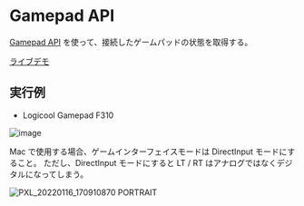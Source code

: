 # Gamepad API

[Gamepad API](https://developer.mozilla.org/ja/docs/Web/API/Gamepad_API) を使って、接続したゲームパッドの状態を取得する。

[ライブデモ](https://seotaro.github.io/GamepadAPI/)

## 実行例

- Logicool Gamepad F310

![image](https://user-images.githubusercontent.com/46148606/149670715-3cf6635d-0d6e-473f-9892-5961542e4f70.png)

Mac で使用する場合、ゲームインターフェイスモードは DirectInput モードにすること。
ただし、DirectInput モードにすると LT / RT はアナログではなくデジタルになってしまう。

![PXL_20220116_170910870 PORTRAIT](https://user-images.githubusercontent.com/46148606/149670430-ea9eef13-f26d-4eed-8fdb-8cc08d6e8a29.jpg)
